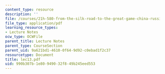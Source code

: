 ```yaml
---
content_type: resource
description: ''
file: /courses/21h-580-from-the-silk-road-to-the-great-game-china-russia-and-central-eurasia-fall-2003/990b307b1e80949032f849b245eed553_lec13.pdf
file_type: application/pdf
learning_resource_types:
- Lecture Notes
ocw_type: OCWFile
parent_title: Lecture Notes
parent_type: CourseSection
parent_uid: 9a621bd1-4610-0f64-9d92-c0ebad1f2c37
resourcetype: Document
title: lec13.pdf
uid: 990b307b-1e80-9490-32f8-49b245eed553
---
```

